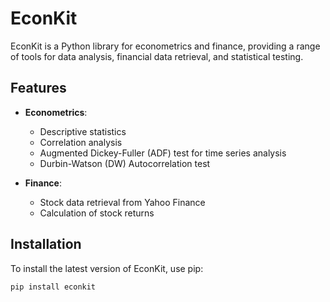 # EconKit

EconKit is a Python library for econometrics and finance, providing a range of tools for data analysis, financial data retrieval, and statistical testing.

## Features

- **Econometrics**:
  - Descriptive statistics
  - Correlation analysis
  - Augmented Dickey-Fuller (ADF) test for time series analysis
  - Durbin-Watson (DW) Autocorrelation test

- **Finance**:
  - Stock data retrieval from Yahoo Finance
  - Calculation of stock returns

## Installation

To install the latest version of EconKit, use pip:

```bash
pip install econkit
